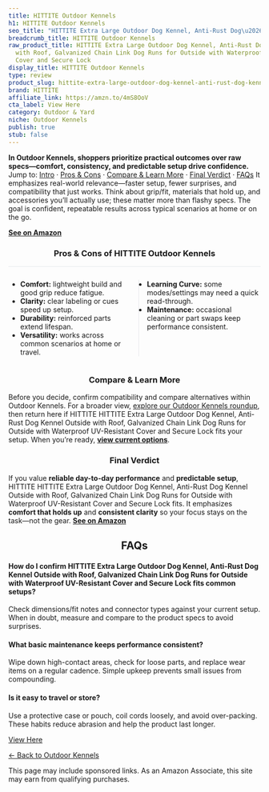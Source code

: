 ```yaml
---
title: HITTITE Outdoor Kennels
h1: HITTITE Outdoor Kennels
seo_title: "HITTITE Extra Large Outdoor Dog Kennel, Anti-Rust Dog\u2026"
breadcrumb_title: HITTITE Outdoor Kennels
raw_product_title: HITTITE Extra Large Outdoor Dog Kennel, Anti-Rust Dog Kennel Outside
  with Roof, Galvanized Chain Link Dog Runs for Outside with Waterproof UV-Resistant
  Cover and Secure Lock
display_title: HITTITE Outdoor Kennels
type: review
product_slug: hittite-extra-large-outdoor-dog-kennel-anti-rust-dog-kennel-outside-wit-38f162c0
brand: HITTITE
affiliate_link: https://amzn.to/4mS8OoV
cta_label: View Here
category: Outdoor & Yard
niche: Outdoor Kennels
publish: true
stub: false
---
```


<div id="intro" class="full-width"><p><strong>In Outdoor Kennels, shoppers prioritize practical outcomes over raw specs&mdash;comfort, consistency, and predictable setup drive confidence.</strong> Jump to: <a href="#intro">Intro</a> · <a href="#pros-cons">Pros &amp; Cons</a> · <a href="#compare-more">Compare &amp; Learn More</a> · <a href="#verdict">Final Verdict</a> · <a href="#faqs">FAQs</a> It emphasizes real-world relevance&mdash;faster setup, fewer surprises, and compatibility that just works. Think about grip/fit, materials that hold up, and accessories you’ll actually use; these matter more than flashy specs. The goal is confident, repeatable results across typical scenarios at home or on the go.</p><p><a href="https://amzn.to/4mS8OoV" rel="nofollow sponsored noopener" target="_blank"><strong>See on Amazon</strong></a></p></div>
<h3 id="pros-cons" style="text-align:center;">Pros &amp; Cons of HITTITE Outdoor Kennels</h3>
<div class="pc-grid" style="display:grid;grid-template-columns:1fr 1fr;gap:16px;border-top:1px solid #e5e7eb;padding-top:12px;">
  <ul>
    <li><strong>Comfort:</strong> lightweight build and good grip reduce fatigue.</li>
    <li><strong>Clarity:</strong> clear labeling or cues speed up setup.</li>
    <li><strong>Durability:</strong> reinforced parts extend lifespan.</li>
    <li><strong>Versatility:</strong> works across common scenarios at home or travel.</li>
  </ul>
  <ul style="border-left:1px solid #e5e7eb;padding-left:16px;">
    <li><strong>Learning Curve:</strong> some modes/settings may need a quick read-through.</li>
    <li><strong>Maintenance:</strong> occasional cleaning or part swaps keep performance consistent.</li>
  </ul>
</div>


<h3 id="compare-more" style="text-align:center;">Compare &amp; Learn More</h3>
<p>Before you decide, confirm compatibility and compare alternatives within Outdoor Kennels. For a broader view, <a href="#">explore our Outdoor Kennels roundup</a>, then return here if HITTITE HITTITE Extra Large Outdoor Dog Kennel, Anti-Rust Dog Kennel Outside with Roof, Galvanized Chain Link Dog Runs for Outside with Waterproof UV-Resistant Cover and Secure Lock fits your setup. When you’re ready, <a href="https://amzn.to/4mS8OoV" rel="nofollow sponsored noopener" target="_blank"><strong>view current options</strong></a>.</p>

<h3 id="verdict" style="text-align:center;">Final Verdict</h3>
<p>If you value <strong>reliable day-to-day performance</strong> and <strong>predictable setup</strong>, HITTITE HITTITE Extra Large Outdoor Dog Kennel, Anti-Rust Dog Kennel Outside with Roof, Galvanized Chain Link Dog Runs for Outside with Waterproof UV-Resistant Cover and Secure Lock fits. It emphasizes <strong>comfort that holds up</strong> and <strong>consistent clarity</strong> so your focus stays on the task&mdash;not the gear. <a href="https://amzn.to/4mS8OoV" rel="nofollow sponsored noopener" target="_blank"><strong>See on Amazon</strong></a></p>

<h2 id="faqs" style="text-align:center;">FAQs</h2>
<h4><strong>How do I confirm HITTITE Extra Large Outdoor Dog Kennel, Anti-Rust Dog Kennel Outside with Roof, Galvanized Chain Link Dog Runs for Outside with Waterproof UV-Resistant Cover and Secure Lock fits common setups?</strong></h4>
<p>Check dimensions/fit notes and connector types against your current setup. When in doubt, measure and compare to the product specs to avoid surprises.</p>
<h4><strong>What basic maintenance keeps performance consistent?</strong></h4>
<p>Wipe down high-contact areas, check for loose parts, and replace wear items on a regular cadence. Simple upkeep prevents small issues from compounding.</p>
<h4><strong>Is it easy to travel or store?</strong></h4>
<p>Use a protective case or pouch, coil cords loosely, and avoid over-packing. These habits reduce abrasion and help the product last longer.</p>

<p><a class="btn" href="https://amzn.to/4mS8OoV" target="_blank" rel="nofollow sponsored noopener">View Here</a></p>
<p><a href="/roundups/outdoor-yard/outdoor-kennels/">← Back to Outdoor Kennels</a></p>
<aside class="disclosure">This page may include sponsored links. As an Amazon Associate, this site may earn from qualifying purchases.</aside>
